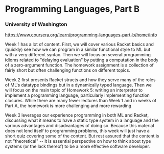 # Programming Languages, Part B

### University of Washington

https://www.coursera.org/learn/programming-languages-part-b/home/info

Week 1 has a lot of content. First, we will cover various Racket basics and
(quickly) see how we can program in a similar functional style to ML but with a
very different syntax. Then we will focus on several programming idioms related
to "delaying evaluation" by putting a computation in the body of a
zero-argument function. The homework assignment is a collection of fairly short
but often challenging functions on different topics.

Week 2 first presents Racket structs and how they serve many of the roles of
ML's datatype bindings but in a dynamically typed language. Then we will focus
on the main topic of Homework 5: writing an interpreter to implement a
programming language, particularly implementing function closures. While there
are many fewer lectures than Week 1 and in weeks of Part A, the homework is
more challenging and more rewarding.

Week 3 leverages our experience programming in both ML and Racket, discussing
what it means to have a static type system in a language and the various
advantages and disadvantages of doing so. Because this material does not lend
itself to programming problems, this week will just have a short quiz covering
some of the content. But rest assured that the content is not "theoretical" --
it is essential perspective on how to think about type systems (or the lack
thereof) to be a more effective software developer.
